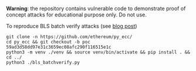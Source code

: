 **Warning**: the repository contains vulnerable code to demonstrate proof of concept attacks for educational purpose only. Do not use.

To reproduce BLS batch verify attacks (see [blog post](https://ethresear.ch/t/security-of-bls-batch-verification/10748))
```
git clone -n https://github.com/ethereum/py_ecc/
cd py_ecc && git checkout -b poc 59ad3d58dd97e31c3659ec08afc290f116515e1c
python3 -m venv ./venv && source venv/bin/activate && pip install . && cd ../
python3 ./bls_batchverify.py
```
